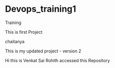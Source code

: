# Devops_training1
Training

This is first Project



chaitanya

This is my updated project - version 2


Hi this is Venkat Sai Rohith accessed this Repository



